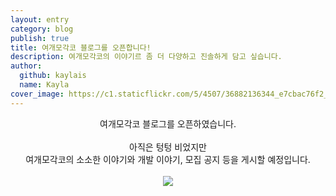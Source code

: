 ```yaml
---
layout: entry
category: blog
publish: true
title: 여개모각코 블로그를 오픈합니다!
description: 여개모각코의 이야기르 좀 더 다양하고 진솔하게 담고 싶습니다.
author:
  github: kaylais
  name: Kayla
cover_image: https://c1.staticflickr.com/5/4507/36882136344_e7cbac76f2_h.jpg
---
```


<center>
여개모각코 블로그를 오픈하였습니다.<br><br> 
아직은 텅텅 비었지만<br>
여개모각코의 소소한 이야기와 개발 이야기, 모집 공지 등을 게시할 예정입니다.<br>
<br>  
<img src="https://c1.staticflickr.com/5/4507/36882136344_e7cbac76f2_h.jpg" style="max-width: 500px"> 
</center>



